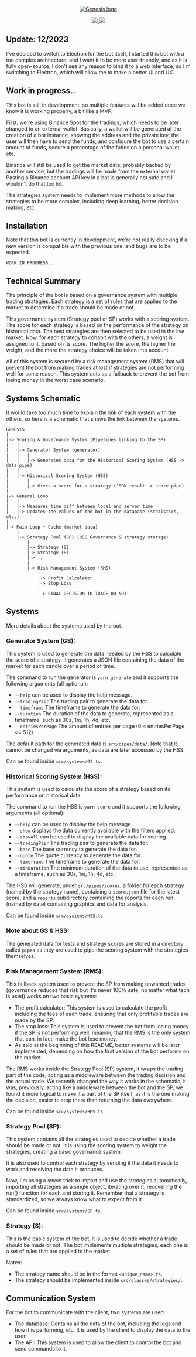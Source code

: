 <p align="center">
    <a href="https://github.com/cybearl/genesis" target="_blank">
        <img src="https://raw.githubusercontent.com/cybearl/genesis/main/assets/illustration.png" alt="Genesis logo">
    </a>
</p>

<p align="center">
    <a href="https://github.com/yoratoni" target="_blank">
        <img src="https://img.shields.io/badge/made%20by-Yoratoni-858FF0?style=flat-square">
    </a>
    <a href="https://github.com/cybearl/genesis/blob/main/LICENSE" target="_blank">
        <img src="https://img.shields.io/github/license/cybearl/genesis?color=D962F2&style=flat-square">
    </a>
    <!-- <a href="https://github.com/cybearl/genesis/issues" target="_blank">
        <img src="https://img.shields.io/github/issues-raw/cybearl/genesis?color=FF8D70&style=flat-square">
    </a> -->
    <!-- <a href="https://github.com/cybearl/genesis/blob/main/package.json" target="_blank">
        <img src="https://img.shields.io/github/package-json/v/cybearl/genesis?color=FDD384&style=flat-square">
    </a> -->
</p>

## Update: 12/2023
I've decided to switch to Electron for the bot itself, I started this bot with a too complex architecture,
and I want it to be more user-friendly, and as it is fully open-source, I don't see any reason to bind it
to a web interface, so I'm switching to Electron, which will allow me to make a better UI and UX.

Work in progress..
------------------
This bot is still in development, so multiple features will be added once we know
it is working properly, a bit like a MVP.

First, we're using Binance Spot for the tradings, which needs to be later changed to
an external wallet. Basically, a wallet will be generated at the creation of a bot instance,
showing the address and the private key, the user will then have to send the funds,
and configure the bot to use a certain amount of funds, secure a percentage of the funds on
a personal wallet, etc.

Binance will still be used to get the market data, probably backed by another service,
but the tradings will be made from the external wallet. Pasting a Binance account API key
in a bot is generally not safe and I wouldn't do that too lol.

The strategies system needs to implement more methods to allow the strategies to be more complex,
including deep learning, better decision making, etc.

Installation
------------
Note that this bot is currently in development, we're not really checking if a new version is compatible
with the previous one, and bugs are to be expected.

`WORK IN PROGRESS..`

Technical Summary
-----------------
The principle of the bot is based on a governance system with multiple trading strategies.
Each strategy is a set of rules that are applied to the market
to determine if a trade should be made or not.

This governance system (Strategy pool or SP) works with a scoring system. The score for each strategy is based
on the performance of the strategy on historical data.
The best strategies are then selected to be used in the live market.
Now, for each strategy to cohabit with the others, a weight is assigned to it, based on its score.
The higher the score, the higher the weight, and the more the strategy choice will be taken into account.

All of this system is secured by a risk management system (RMS) that will prevent the bot from
making trades at lost if strategies are not performing well for some reason. This system acts
as a fallback to prevent the bot from losing money in the worst case scenario.

Systems Schematic
-----------------
It would take too much time to explain the link of each system with the others, so here is a schematic that
shows the link between the systems.

```
GENESIS
|
|-> Scoring & Governance System (Pipelines linking to the SP)
|   |
|   |-> Generator System (generator)
|   |   |
|   |   |-> Generates data for the Historical Scoring System (HSS -> data pipe)
|   |
|   |-> Historical Scoring System (HSS)
|       |
|       |-> Gives a score for a strategy (JSON result -> score pipe)
|
|-> General Loop
|   |
|   |-> Measures time diff between local and server time
|   |-> Updates the values of the bot in the database (statistics, etc.)
|
|-> Main Loop + Cache (market data)
    |
    |-> Strategy Pool (SP) (HSS Governance & strategy storage)
        |
        |-> Strategy (S)
        |-> Strategy (S)
        |-> ...
        |
        |-> Risk Management System (RMS)
            |
            |-> Profit Calculator
            |-> Stop Loss
            |
            |-> FINAL DECISION TO TRADE OR NOT
```

Systems
-------
More details about the systems used by the bot.

### Generator System (GS):
This system is used to generate the data needed by the HSS to calculate the score of a strategy.
It generates a JSON file containing the data of the market for each candle over a period of time.

The command to run the generator is `yarn generate` and it supports the following arguments (all optional):
- `--help` can be used to display the help message.
- `--tradingPair` The trading pair to generate the data for.
- `--timeframe` The timeframe to generate the data for.
- `--duration` The duration of the data to generate, represented as a timeframe,
  such as 30s, 1m, 1h, 4d, etc.
- `--entriesPerPage` The amount of entries per page (0 < entriesPerPage <= 512).

The default path for the generated data is `src/pipes/data/`. Note that it cannot be changed
via arguments, as data are later accessed by the HSS.

Can be found inside `src/systems/GS.ts`.

### Historical Scoring System (HSS):
This system is used to calculate the score of a strategy based on its performance on historical data.

The command to run the HSS is `yarn score` and it supports the following arguments (all optional):
- `--help` can be used to display the help message.
- `--show` displays the data currently available with the filters applied.
- `--showAll` can be used to display the available data for scoring.
- `--tradingPair` The trading pair to generate the data for.
- `--base` The base currency to generate the data for.
- `--quote` The quote currency to generate the data for.
- `--timeframe` The timeframe to generate the data for.
- `--minDuration` The minimum duration of the data to use, represented as a timeframe,
  such as 30s, 1m, 1h, 4d, etc.

The HSS will generate, under `src/pipes/scores`, a folder for each strategy (named by the strategy name), containing a `score.json`
file for the latest score, and a `reports` subdirectory containing the reports for each run (named by date)
containing graphics and data for analysis.

Can be found inside `src/systems/HSS.ts`.

### Note about GS & HSS:
The generated data for tests and strategy scores are stored in a directory called `pipes`
as they are used to pipe the scoring system with the strategies themselves.

### Risk Management System (RMS):
This fallback system used to prevent the SP from making unwanted trades (governance reduces that risk but it's never 100% safe, no matter what tech is used) works on two basic systems:
- The profit calculator: This system is used to calculate the profit including the fees of each trade,
  ensuring that only profitable trades are made by the SP.
- The stop loss: This system is used to prevent the bot from losing money if the SP is not performing well,
  meaning that the RMS is the only system that can, in fact, make the bot lose money.
- As said at the beginning of this README, better systems will be later implemented, depending on how the first version of the bot performs on the market.

The RMS works inside the Strategy Pool (SP) system, it wraps the trading part of the code, acting as a middleware between the trading decision and the actual trade. We recently changed the way it works in the schematic, it was, previously, acting like a middleware between the bot and the SP, we found it more logical to make it a part of the SP itself, as it is the one making the decision, easier to stop there than returning the data everywhere.

Can be found inside `src/systems/RMS.ts`.

### Strategy Pool (SP):
This system contains all the strategies used to decide whether a trade should be made or not.
It is using the scoring system to weight the strategies, creating a basic governance system.

It is also used to control each strategy by sending it the data it needs to work and
receiving the data it produces.

Now, I'm using a sweet trick to import and use the strategies automatically,
importing all strategies as a single object, iterating over it, recovering the
run() function for each and storing it. Remember that a strategy is standardized,
so we always know what to expect from it.

Can be found inside `src/systems/SP.ts`.

### Strategy (S):
This is the basic system of the bot, it is used to decide whether a trade should be made or not.
The bot implements multiple strategies, each one is a set of rules that are applied to the market.

Notes:
- The strategy name should be in the format `<unique_name>.ts`.
- The strategy should be implemented inside `src/classes/strategies/`.

Communication System
--------------------
For the bot to communicate with the client, two systems are used:
- The database: Contains all the data of the bot, including the logs and how it is performing, etc.
  It is used by the client to display the data to the user.
- The API: This system is used to allow the client to control the bot and send commands to it.
